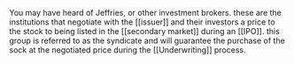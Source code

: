 You may have heard of Jeffries, or other investment brokers. these are the institutions that negotiate with the [[issuer]] and their investors a price to the stock to being listed in the [[secondary market]] during an [[IPO]]. this group is referred to as the syndicate and will guarantee the purchase of the sock at the negotiated price during the [[Underwriting]] process.